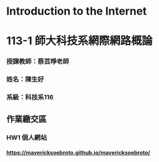 # Introduction to the Internet

# 113-1 師大科技系網際網路概論

### 授課教師：蔡芸琤老師
### 姓名：陳生好
### 系級：科技系116

## 作業繳交區
### HW1 個人網站
#### https://mavericksoebroto.github.io/mavericksoebroto/
